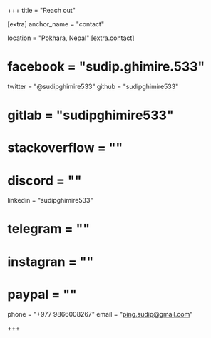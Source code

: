 +++
title = "Reach out"

[extra]
anchor_name = "contact"

location = "Pokhara, Nepal"
[extra.contact]
# facebook = "sudip.ghimire.533"
twitter = "@sudipghimire533"
github = "sudipghimire533"
# gitlab = "sudipghimire533"
# stackoverflow = ""
# discord = ""
linkedin = "sudipghimire533"
# telegram = ""
# instagran = ""
# paypal = ""
phone = "+977 9866008267"
email = "ping.sudip@gmail.com"

+++
